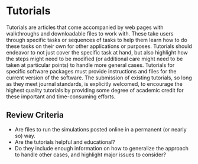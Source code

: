 # Tutorials

Tutorials are articles that come accompanied by web pages with walkthroughs and downloadable files to work with. These take users through specific tasks or sequences of tasks to help them learn how to do these tasks on their own for other applications or purposes. Tutorials should endeavor to not just cover the specific task at hand, but also highlight how the steps might need to be modified (or additional care might need to be taken at particular points) to handle more general cases. Tutorials for specific software packages must provide instructions and files for the current version of the software.  The submission of existing tutorials, so long as they meet journal standards, is explicitly welcomed, to encourage the highest quality tutorials by providing some degree of academic credit for these important and time-consuming efforts.

## Review Criteria

* Are files to run the simulations posted online in a permanent (or nearly so) way.
* Are the tutorials helpful and educational?
* Do they include enough information on how to generalize the approach to handle other cases, and highlight major issues to consider?
